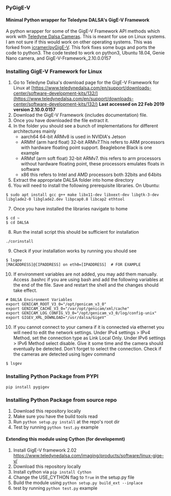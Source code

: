 ### PyGigE-V

#### Minimal Python wrapper for Teledyne DALSA's GigE-V Framework
A python wrapper for some of the GigE-V Framework API methods which work with [Teledyne Dalsa Cameras](https://www.teledynedalsa.com). 
This is meant for use on Linux systems. I am not sure if this would work on other operating systems. 
This was forked from [jcramer/pyGigE-V](https://github.com/jcramer/pyGigE-V). 
This fork fixes some bugs and ports the code to python3.
The code tested to work on python3, Ubuntu 18.04, Genie Nano camera, and GigE-V-Framework\_2.10.0.0157 

### Installing GigE-V Framework for Linux
1. Go to Teledyne Dalsa's download page for the GigE-V Framework for Linux at [https://www.teledynedalsa.com/en/support/downloads-center/software-development-kits/132/](https://www.teledynedalsa.com/en/support/downloads-center/software-development-kits/132/) __Last accessed on 22 Feb 2019 version 2.10.0.0157__
2. Download the GigE-V Framework (includes documentation) file.
3. Once you have downloaded the file extract it.
4. In the folder you should see a bunch of implementations for different architectures mainly
    - aarch64 64-bit ARMv8 is used in NVIDIA's Jetson
    - ARMhf (arm hard float) 32-bit ARMv7.This refers to ARM processors with hardware floating point support. Beaglebone Black is one example
    - ARMsf (arm soft float) 32-bit ARMv7. this refers to arm processors without hardware floating point, these processors emulates floats in software 
    - x86 this refers to Intel and AMD processors both 32bits and 64bits
5. Extract the appropriate DALSA folder into home directory
6. You will need to install the following prerequisite libraries. On Ubuntu:
```
$ sudo apt install gcc g++ make libx11-dev libxext-dev libgtk-3-dev libglade2-0 libglade2.dev libpcap0.8 libcap2 ethtool
```
7. Once you have installed the libraries navigate to home
```
$ cd ~
$ cd DALSA
``` 
8. Run the install script this should be sufficient for installation
```
./corinstall
```
9. Check if your installation works by running you should see
```
$ lsgev
[MACADDRESS]@[IPADDRESS] on eth0=[IPADDRESS]  # FOR EXAMPLE
```
10. If environment variables are not added, you may add them manually. Access .bashrc if you are using bash and add the following variables at the end of the file. Save and restart the shell and the changes should take effect.
```
# DALSA Environment Variables
export GENICAM_ROOT_V3_0="/opt/genicam_v3_0"
export GENICAM_CACHE_V3_0="/var/opt/genicam/xml/cache"
export GENICAM_LOG_CONFIG_V3_0="/opt/genicam_v3_0/log/config-unix"
export GIGEV_XML_DOWNLOAD="/usr/dalsa/GigeV"
```

10. If you cannot connect to your camera if it is connected via ethernet you will need to edit the network settings. Under IPv4 settings > IPv4 Method, set the connection type as Link Local Only. Under IPv6 settings > IPv6 Method select disable. Give it some time and the camera should eventually be detected. Don't forget to select the connection. Check if the cameras are detected using lsgev command
```
$ lsgev
```

### Installing Python Package from PYPI
```
pip install pygigev
```

### Installing Python Package from source repo
1.  Download this repository locally
2.  Make sure you have the build tools read
3.  Run `python setup.py install` at the repo's root dir
4.  Test by running `python test.py` example

#### Extending this module using Cython (for developemnt) 
1.  Install GigE-V framework 2.02 https://www.teledynedalsa.com/imaging/products/software/linux-gige-v/
2.  Download this repository locally
3.  Install cython via `pip install Cython`
4.  Change the USE_CYTHON flag to `True` in the setup.py file
5.  Build the module using `python setup.py build_ext --inplace`
6.  test by running `python test.py` example
